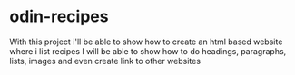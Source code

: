 # odin-recipes
With this project i'll be able to show how to create an html based website where i list recipes
I will be able to show how to do headings, paragraphs, lists, images and even create link to other websites